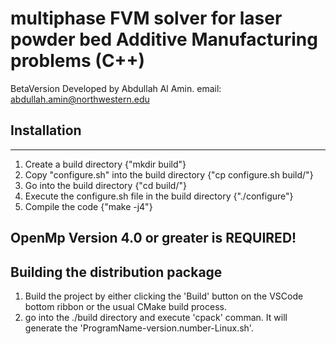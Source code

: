 # multiphase FVM solver for laser powder bed Additive Manufacturing problems (C++) 
BetaVersion
Developed by Abdullah Al Amin. email: abdullah.amin@northwestern.edu 

## Installation 
---
1. Create a build directory {"mkdir build"}
2. Copy "configure.sh" into the build directory {"cp configure.sh build/"}
3. Go into the build directory {"cd build/"}
4. Execute the configure.sh file in the build directory {"./configure"}
5. Compile the code {"make -j4"}

## OpenMp Version 4.0 or greater is REQUIRED!

## Building the distribution package
1. Build the project by either clicking the 'Build' button on the VSCode bottom ribbon or the usual CMake build process.
2. go into the ./build directory and execute 'cpack' comman. It will generate the 'ProgramName-version.number-Linux.sh'. 